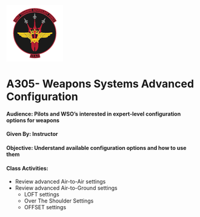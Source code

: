 ![JTAF Logo](../img/Logo.png)

# A305- Weapons Systems Advanced Configuration
#### Audience: Pilots and WSO’s interested in expert-level configuration options for weapons
#### Given By: Instructor
#### Objective: Understand available configuration options and how to use them

#### Class Activities:
  * Review advanced Air-to-Air settings
  * Review advanced Air-to-Ground settings
    + LOFT settings
    + Over The Shoulder Settings
    + OFFSET settings
